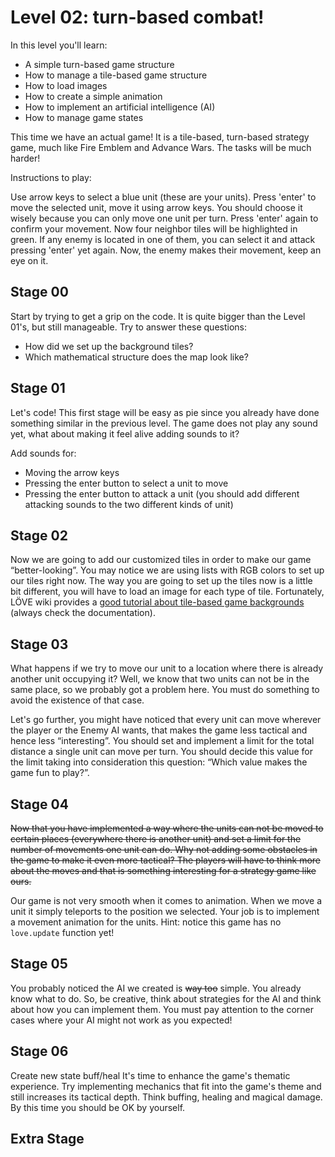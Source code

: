# Level 02: turn-based combat!

In this level you'll learn:

* A simple turn-based game structure
* How to manage a tile-based game structure
* How to load images
* How to create a simple animation
* How to implement an artificial intelligence (AI)
* How to manage game states

This time we have an actual game! It is a tile-based, turn-based strategy game,
much like Fire Emblem and Advance Wars. The tasks will be much harder!

Instructions to play:

Use arrow keys to select a blue unit (these are your units). Press 'enter' to
move the selected unit, move it using arrow keys. You should choose it wisely
because you can only move one unit per turn. Press 'enter' again to confirm your
movement. Now four neighbor tiles will be highlighted in green. If any enemy is
located in one of them, you can select it and attack pressing 'enter' yet again.
Now, the enemy makes their movement, keep an eye on it.

## Stage 00

Start by trying to get a grip on the code. It is quite bigger than the Level
01's, but still manageable. Try to answer these questions:

* How did we set up the background tiles?
* Which mathematical structure does the map look like?

## Stage 01

Let's code! This first stage will be easy as pie since you already have done
something similar in the previous level. The game does not play any sound yet,
what about making it feel alive adding sounds to it?

Add sounds for:
* Moving the arrow keys
* Pressing the enter button to select a unit to move
* Pressing the enter button to attack a unit (you should add different attacking
  sounds to the two different kinds of unit)

## Stage 02

Now we are going to add our customized tiles in order to make our game
“better-looking”. You may notice we are using lists with RGB colors to set up
our tiles right now. The way you are going to set up the tiles now is a little
bit different, you will have to load an image for each type of tile.
Fortunately, LÖVE wiki provides a [good tutorial about tile-based game
backgrounds](https://love2d.org/wiki/Tutorial:Tile-based_Scrolling) (always
check the documentation).

## Stage 03

What happens if we try to move our unit to a location where there is already
another unit occupying it? Well, we know that two units can not be in the same
place, so we probably got a problem here. You must do something to avoid the
existence of that case.

Let's go further, you might have noticed that every unit can move wherever the
player or the Enemy AI wants, that makes the game less tactical and hence less
“interesting”. You should set and implement a limit for the total distance a
single unit can move per turn. You should decide this value for the limit taking
into consideration this question: “Which value makes the game fun to play?”.

## Stage 04

~~Now that you have implemented a way where the units can not be moved to certain places (everywhere there is another unit) and set a limit for the number of movements one unit can do. Why not adding some obstacles in the game to make it even more tactical? The players will have to think more about the moves and that is something interesting for a strategy game like ours.~~

Our game is not very smooth when it comes to animation. When we move a unit it
simply teleports to the position we selected. Your job is to implement a
movement animation for the units. Hint: notice this game has no `love.update`
function yet!

## Stage 05

You probably noticed the AI we created is ~~way too~~ simple. You already know
what to do. So, be creative, think about strategies for the AI and think about
how you can implement them. You must pay attention to the corner cases where
your AI might not work as you expected!

## Stage 06

Create new state buff/heal
It's time to enhance the game's thematic experience. Try implementing mechanics
that fit into the game's theme and still increases its tactical depth. Think
buffing, healing and magical damage. By this time you should be OK by yourself.

## Extra Stage

